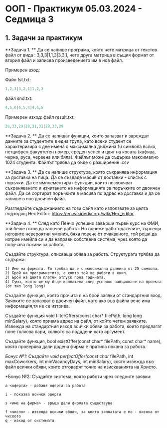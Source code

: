 # OOП - Практикум 05.03.2024 - Седмица 3

## 1. Задачи за практикум

**Задача 1. ** Да се напише програма, която чете матрица от текстов файл от вида : 3,3,3|1,1,3|3,3,1, чете друга матрица в същия формат от втория файл и записва произведението им в нов файл.

Примерен вход:

Файл fst.txt:
```c++
1,2,3|3,2,1|1,2,3
```

файл snd.txt:
```c++
4,5,6|6,5,4|4,6,5
```


Примерен изход:
файл result.txt:
```c++
28,33,29|28,31,31|28,33,29
```

**Задача 2. **	Да се напишат функции, които запазват и зареждат данните за студентите в една група, като всеки студент се характеризира с две имена с максимална дължина 16 символа всяко, петцифрен факултетен номер, среден успех и цвят на косата (кафява, черна, руса, червена или бяла). Файлът може да съдържа максимално 1024 студента. Файлът трябва да бъде с разширение .csv

**Задача 3. **	Да се напише структура, която съхранява информация за доставка на пица.
Да се създаде масив от доставки - списък с поръчки.
Да се имплементират функции, които позволяват съхраняването и изчитането на информацията за поръчките от двоичен файл.
Да се сортират поръчките в масива по адрес на доставка и да се запише в нов двоичен файл.

Разгледайте съдържанието на този файл като използвате за целта подходящ Hex Editor: https://en.wikipedia.org/wiki/Hex_editor

**Задача 4. **	След като Пенчо успешно завърши първи курс на ФМИ, той беше готов да започне работа. Но понеже работодателите, търсещи неговите невероятни умения, бяха повече от очакваното, той реши да изтрие имейла си и да направи собствена система, чрез която да получава покани за работа.

Създайте структура, описваща обява за работа. Структурата трябва да съдържа:

    1) Име на фирмата. То трябва да е с максимална дължина от 25 символа.
    2) Брой на програмистите, с които той ще работи в екип.
    3) Брой на дните платен отпуск през годината.
    4) Сума, която ще му бъде изплатена след успешно завършване на проекта  (от тип long long)

Създайте функция, която прочита n на брой заявки от стандартния вход.
Заявките се запазват в двоичен файл, като ако във файла вече има информация,тя не се изтрива.

Създайте функция void filterOffers(const char* filePath, long long minSalary), която приема адрес на файл, от който четем заявките. Извежда на стандартния изход всички обяви за работа, които предлагат поне толкова пари, колкото са подадени като аргумент.

Създайте функция, bool existOffer(const char* filePath, const char* name),
която проверява дали дадена фирма е пратила покана за работа.

*Бонус №1: Създайте void perfectOffer(const char* filePath, int maxCoworkers, int minVacancyDays, int minSalary), която извежда във файл всички обяви, които отговарят точно на изискванията на Христо.

*Бонус №2: Създайте система, която работи чрез следните заявки:

    a <оферта> - добавя оферта за работа

    i - показва всички оферти

    s <име на фирма> - връща дали фирмата съществува

    f <число> - извежда всички обяви, за които заплатата е по - висока от числото
    q - изход от системата